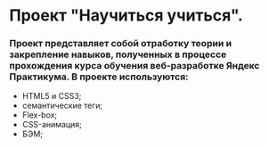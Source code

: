 # Проект "Научиться учиться".

### Проект представляет собой отработку теории и закрепление навыков, полученных в процессе прохождения курса обучения веб-разработке Яндекс Практикума. В проекте используются:

- HTML5 и CSS3;
- семантические теги;
- Flex-box;
- CSS-анимация;
- БЭМ;

